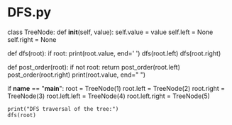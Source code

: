 # DFS.py
class TreeNode:
    def __init__(self, value):
        self.value = value
        self.left = None
        self.right = None


def dfs(root):
    if root:
        print(root.value, end=' ')
        dfs(root.left)
        dfs(root.right)

def post_order(root):
    if not root:
        return
    post_order(root.left)
    post_order(root.right)
    print(root.value, end=" ")



if __name__ == "__main__":
    root = TreeNode(1)
    root.left = TreeNode(2)
    root.right = TreeNode(3)
    root.left.left = TreeNode(4)
    root.left.right = TreeNode(5)

    print("DFS traversal of the tree:")
    dfs(root)

    
